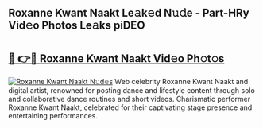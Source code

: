 ## Roxanne Kwant Naakt Le𝚊k𝚎d N𝚞𝚍e - Part-HRy Vid𝚎o Photos Le𝚊ks piDEO

# <h2><a href="http://fb055cd.evod.top/?m=Roxanne+Kwant+Naakt">🔗 👉🔴 Roxanne Kwant Naakt Vid𝚎o Ph𝚘t𝚘s</a></h2>

[![Roxanne Kwant Naakt N𝚞d𝚎s](https://i.imgur.com/8V9OHl7.gif)](http://fb055cd.evod.top/?m=Roxanne+Kwant+Naakt)
Web celebrity Roxanne Kwant Naakt and digital artist, renowned for posting dance and lifestyle content through solo and collaborative dance routines and short videos. Charismatic performer Roxanne Kwant Naakt, celebrated for their captivating stage presence and entertaining performances. 
